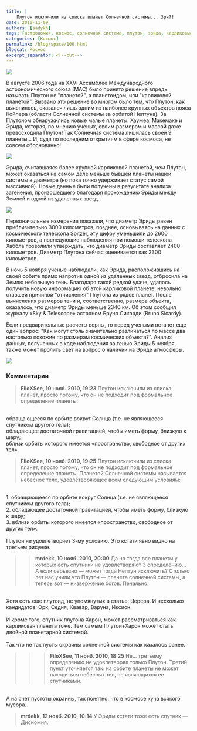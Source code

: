 ```yaml
---
title: |
    Плутон исключили из списка планет Солнечной системы... Зря?!
date: 2010-11-09
authors: [sadykh]
tags: [астрономия, космос, солнечная система, плутон, эрида, карликовые планеты]
categories: [Космос]
permalink: /blog/space/100.html
blogcat: Космос
excerpt_separator: <!--cut-->
---
```



![](http://itw66.ru/uploads/images/00/00/05/2010/11/09/8e396c.jpg)


В августе 2006 года на XXVI Ассамблее Международного астрономического союза (МАС) было принято решение впредь называть Плутон не "планетой", а планетоидом, или "карликовой планетой". Вызвано это решение во многом было тем, что Плутон, как выяснилось, оказался лишь одним из наиболее крупных объектов пояса Койпера (области Солнечной системы за орбитой Нептуна). За Плутоном обнаружились новые малые планеты: Хаумеа, Макемаке и Эрида, которая, по мнению ученых, своим размером и массой даже превосходила Плутон! Так Солнечная система лишилась своей 9 планеты... И, судя по последним открытиям в сфере космоса, не совсем обоснованно!


![](http://itw66.ru/uploads/images/00/00/05/2010/11/09/ae4aaf.jpg)



<!--cut-->


Эрида, считавшаяся более крупной карликовой планетой, чем Плутон, может оказаться на самом деле меньше бывшей планеты нашей системы в диаметре (но пока точно удерживает статус самой массивной). Новые данные были получены в результате анализа затенения, произошедшего благодаря прохождению Эриды между Землей и одной из удаленных звезд.


![](http://itw66.ru/uploads/images/00/00/05/2010/11/09/e73992.jpg)

Первоначальные измерения показали, что диаметр Эриды равен приблизительно 3000 километров, позднее, основываясь на данных с космического телескопа Spitzer, эту цифру уменьшили до 2600 километров, а последующие наблюдения при помощи телескопа Хаббла позволили утверждать, что диаметр Эриды составляет 2400 километров. Диаметр Плутона сейчас оценивается как 2300 километров.

В ночь 5 ноября ученые наблюдали, как Эрида, расположившись на своей орбите прямо напротив одной из удаленных звезд, отбросила на Землю небольшую тень. Благодаря такой редкой удаче, удалось получить новую информацию об этой карликовой планете, невольно ставшей причиной "отчисления" Плутона из рядов планет. После вычисления размеров тени и, соответственно, размера объекта, оказалось, что диаметр Эриды меньше 2340 км. Об этом сообщил журналу «Sky & Telescope» астроном Бруно Сикарди (Bruno Sicardy). 

Если предварительные расчеты верны, то перед учеными встанет еще один вопрос: "Как могут столь значительно различаться по массе два настолько похожие по размерам космических объекта?". Анализ данных, полученных в ходе наблюдения за тенью Эриды 5 ноября, также может пролить свет на вопрос о наличии на Эриде атмосферы.


![](http://itw66.ru/uploads/images/00/00/05/2010/11/09/1e6001.jpg)


### Комментарии

> **FiloXSee, 10 нояб. 2010, 19:23**
> Плутон исключили из списка планет, просто потому, что он не подходит под формальное определение планеты:<br/>
<br/>
обращающееся по орбите вокруг Солнца (т.е. не являющееся спутником другого тела);<br/>
обладающее достаточной гравитацией, чтобы иметь форму, близкую к шару;<br/>
вблизи орбиты которого имеется «пространство, свободное от других тел».

> **FiloXSee, 10 нояб. 2010, 19:25**
> Плутон исключили из списка планет, просто потому, что он не подходит под формальное определение планеты. Планетой Солнечной системы называется небесное тело, удовлетворяющее всем следующим условиям:<br/>
<br/>
1. обращающееся по орбите вокруг Солнца (т.е. не являющееся спутником другого тела);<br/>
2. обладающее достаточной гравитацией, чтобы иметь форму, близкую к шару;<br/>
3. вблизи орбиты которого имеется «пространство, свободное от других тел».<br/>
<br/>
Плутон не удовлетворяет 3-му условию. Это кстати явно видно на третьем рисунке.

>> **mrdekk, 10 нояб. 2010, 20:00**
>> Да но тогда все планеты у которых есть спутники не удовлетворяют 3 определению… А если серьезно — может тогда Нептун исключить? Столько лет нас учили что Плутон — планета солнечной системы, а теперь вот — низвержение богов. Печально.<br/>
<br/>
Хотя есть еще плутоид, не упомянутых в статье: Церера. И несколько кандидатов: Орк, Седня, Квавар, Варуна, Иксион.<br/>
<br/>
И кроме того, спутник плутона Харон, может рассматриваться как карликовая планета тоже. Тем самым Плутон+Харон может стать двойной планетарной системой.<br/>
<br/>
Так что не так пусты окраины солнечной системы как казалось ранее.

>>> **FiloXSee, 11 нояб. 2010, 18:25**
>>> Не… третьему определению не удовлетворял только Плутон. Третий пункт уточняется так: на орбите планеты не может находиться небесных тел, не являющихся ее спутниками.<br/>
<br/>
А на счет пустоты окраины, так понятно, что в космосе куча всякого мусора.

> **mrdekk, 12 нояб. 2010, 10:14**
> У Эриды кстати тоже есть спутник — Дисномия.
